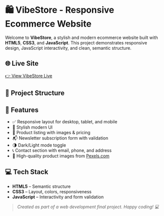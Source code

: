 # 🛍 VibeStore - Responsive Ecommerce Website

Welcome to **VibeStore**, a stylish and modern ecommerce website built with **HTML5**, **CSS3**, and **JavaScript**. This project demonstrates responsive design, JavaScript interactivity, and clean, semantic structure.

## 🌐 Live Site

[👉 View VibeStore Live]((https://karegi-tech.github.io/final_web_assignment/))  

## 📁 Project Structure


## 📌 Features

- ✅ Responsive layout for desktop, tablet, and mobile
- 🎨 Stylish modern UI
- 🛒 Product listing with images & pricing
- 📬 Newsletter subscription form with validation
- 🌗 Dark/Light mode toggle
- 📞 Contact section with email, phone, and address
- 📸 High-quality product images from [Pexels.com](https://www.pexels.com/)

## 💻 Tech Stack

- **HTML5** – Semantic structure
- **CSS3** – Layout, colors, responsiveness
- **JavaScript** – Interactivity and form validation


> _Created as part of a web development final project. Happy coding! 💻_
